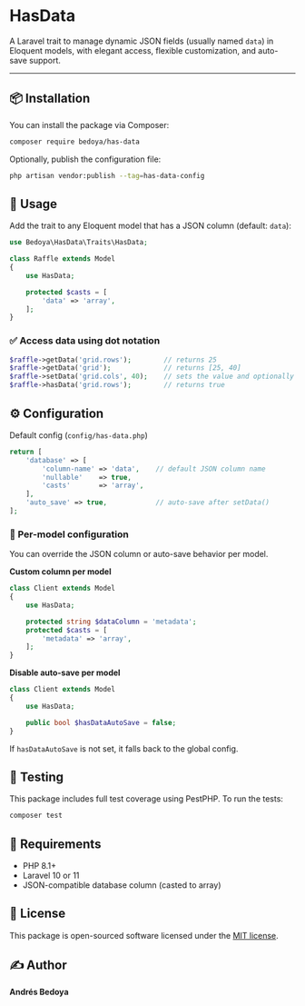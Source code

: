 # HasData

A Laravel trait to manage dynamic JSON fields (usually named `data`) in Eloquent models, with elegant access, flexible customization, and auto-save support.

---

## 📦 Installation

You can install the package via Composer:

```bash
composer require bedoya/has-data
```

Optionally, publish the configuration file:

```bash
php artisan vendor:publish --tag=has-data-config
```

## 🚀 Usage

Add the trait to any Eloquent model that has a JSON column (default: `data`):

```php
use Bedoya\HasData\Traits\HasData;

class Raffle extends Model
{
    use HasData;

    protected $casts = [
        'data' => 'array',
    ];
}
```

### ✅ Access data using dot notation

```php
$raffle->getData('grid.rows');        // returns 25
$raffle->getData('grid');             // returns [25, 40]
$raffle->setData('grid.cols', 40);    // sets the value and optionally saves
$raffle->hasData('grid.rows');        // returns true
```

## ⚙️ Configuration

Default config (`config/has-data.php`)

```php
return [
    'database' => [
        'column-name' => 'data',    // default JSON column name
        'nullable'    => true,
        'casts'       => 'array',
    ],
    'auto_save' => true,            // auto-save after setData()
];
```

### 🧠 Per-model configuration

You can override the JSON column or auto-save behavior per model.

**Custom column per model**

```php
class Client extends Model
{
    use HasData;

    protected string $dataColumn = 'metadata';
    protected $casts = [
        'metadata' => 'array',
    ];
}
```

**Disable auto-save per model**

```php
class Client extends Model
{
    use HasData;

    public bool $hasDataAutoSave = false;
}
```

If `hasDataAutoSave` is not set, it falls back to the global config.

## 🧪 Testing

This package includes full test coverage using PestPHP.
To run the tests:

```bash
composer test
```

## 🧱 Requirements

- PHP 8.1+
- Laravel 10 or 11
- JSON-compatible database column (casted to array)

## 📄 License

This package is open-sourced software licensed under the [MIT license](https://opensource.org/license/mit).

## ✍️ Author

**Andrés Bedoya**

